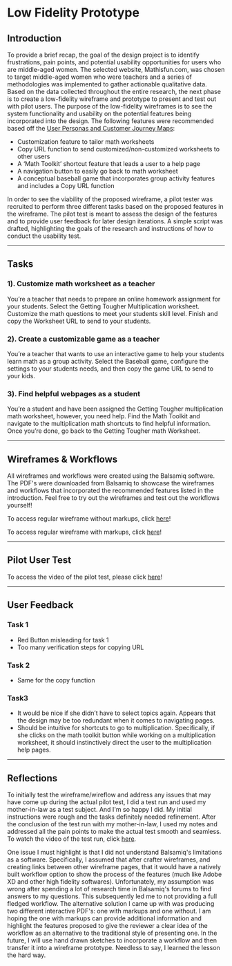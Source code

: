 # Low Fidelity Prototype

## Introduction
To provide a brief recap, the goal of the design project is to identify frustrations, pain points, and potential usability opportunities for users who are middle-aged women. The selected website, Mathisfun.com, was chosen to target middle-aged women who were teachers and a series of methodologies was implemented to gather actionable qualitative data. Based on the data collected throughout the entire research, the next phase is to create a low-fidelity wireframe and prototype to present and test out with pilot users. The purpose of the low-fidelity wireframes is to see the system functionality and usability on the potential features being incorporated into the design. The following features were recommended based off the [User Personas and Customer Journey Maps](https://github.com/elco7985/DH250-Romero_Garrett/tree/main/Assignment%2005):

* Customization feature to tailor math worksheets
* Copy URL function to send customized/non-customized worksheets to other users
* A ‘Math Toolkit’ shortcut feature that leads a user to a help page
* A navigation button to easily go back to math worksheet
* A conceptual baseball game that incorporates group activity features and includes a Copy URL function

In order to see the viability of the proposed wireframe, a pilot tester was recruited to perform three different tasks based on the proposed features in the wireframe. The pilot test is meant to assess the design of the features and to provide user feedback for later design iterations. A simple script was drafted, highlighting the goals of the research and instructions of how to conduct the usability test.

----
## Tasks

### 1). Customize math worksheet as a teacher
You’re a teacher that needs to prepare an online homework assignment for your students. Select the Getting Tougher Multiplication worksheet. Customize the math questions to meet your students skill level. Finish and copy the Worksheet URL to send to your students.


### 2). Create a customizable game as a teacher
You’re a teacher that wants to use an interactive game to help your students learn math as a group activity. Select the Baseball game, configure the settings to your students needs, and then copy the game URL to send to your kids.

### 3). Find helpful webpages as a student
You’re a student and have been assigned the Getting Tougher multiplication math worksheet, however, you need help. Find the Math Toolkit and navigate to the multiplication math shortcuts to find helpful information. Once you’re done, go back to the Getting Tougher math Worksheet.

----
## Wireframes & Workflows
All wireframes and workflows were created using the Balsamiq software. The PDF's were downloaded from Balsamiq to showcase the wireframes and workflows that incorporated the recommended features listed in the introduction. Feel free to try out the wireframes and test out the workflows yourself! 

To access regular wireframe without markups, click [here](https://drive.google.com/drive/folders/1sRT3zebDXCNOVx04Lnj6SBUQAoRh2r4_?usp=sharing)!

To access regular wireframe with markups, click [here](https://drive.google.com/drive/folders/1PsQHDdEe8n4C6u3ubvFF4wsQfajp4sGn?usp=sharing)!

----
## Pilot User Test
To access the video of the pilot test, please click [here](https://drive.google.com/drive/folders/1FBHcDczqiZ4IWb5lMMWAHQFhCcMkTEgh?usp=sharing)!

----
## User Feedback
### Task 1
* Red Button misleading for task 1
* Too many verification steps for copying URL 
### Task 2
* Same for the copy function
### Task3
* It would be nice if she didn’t have to select topics again. Appears that the design may be too redundant when it comes to navigating pages.
* Should be intuitive for shortcuts to go to multiplication. Specifically, if she clicks on the math toolkit button while working on a multiplication worksheet, it should instinctively direct the user to the multiplication help pages. 

----
## Reflections
To initially test the wireframe/wireflow and address any issues that may have come up during the actual pilot test, I did a test run and used my mother-in-law as a test subject. And I'm so happy I did. My initial instructions were rough and the tasks definitely needed refinement. After the conclusion of the test run with my mother-in-law, I used my notes and addressed all the pain points to make the actual test smooth and seamless. To watch the video of the test run, click [here](https://drive.google.com/drive/folders/1dBo1E3jz-9P3fEkuDYtJRv-3JzXVbXE-?usp=sharing). 

One issue I must highlight is that I did not understand Balsamiq's limitations as a software. Specifically, I assumed that after crafter wireframes, and creating links between other wireframe pages, that it would have a natively built workflow option to show the process of the features (much like Adobe XD and other high fidelity softwares). Unfortunately, my assumption was wrong after spending a lot of research time in Balsamiq's forums to find answers to my questions. This subsequently led me to not providing a full fledged workflow. The alternative solution I came up with was producing two different interactive PDF's: one with markups and one without. I am hoping the one with markups can provide additional information and highlight the features proposed to give the reviewer a clear idea of the workflow as an alternative to the traditional style of presenting one. In the future, I will use hand drawn sketches to incorporate a workflow and then transfer it into a wireframe prototype. Needless to say, I learned the lesson the hard way.
